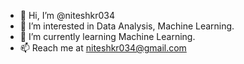 - 👋 Hi, I’m @niteshkr034
- 👀 I’m interested in Data Analysis, Machine Learning.
- 🌱 I’m currently learning Machine Learning.
- 📫 Reach me at niteshkr034@gmail.com

<!---
niteshkr034/niteshkr034 is a ✨ special ✨ repository because its `README.md` (this file) appears on your GitHub profile.
You can click the Preview link to take a look at your changes.
--->
